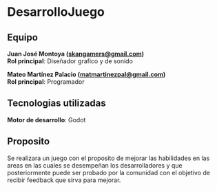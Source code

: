 # DesarrolloJuego

## Equipo<br>

**Juan José Montoya (skangamers@gmail.com)**<br>
**Rol principal**: Diseñador grafico y de sonido

**Mateo Martínez Palacio (matmartinezpal@gmail.com)**<br>
**Rol principal**: Programador

## Tecnologias utilizadas<br>

**Motor de desarrollo**: Godot

## Proposito<br>

Se realizara un juego con el proposito de mejorar las habilidades en las areas en las cuales se desempeñan los desarrolladores y que posteriormente puede ser probado por la comunidad con el objetivo de recibir feedback que sirva para mejorar.
